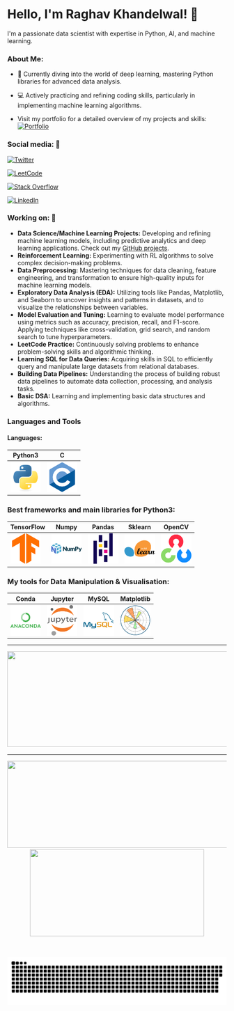 # Hello, I'm Raghav Khandelwal! 👋

I'm a passionate data scientist with expertise in Python, AI, and machine learning.

### About Me:
- 🌱 Currently diving into the world of deep learning, mastering Python libraries for advanced data analysis.
- 💻 Actively practicing and refining coding skills, particularly in implementing machine learning algorithms.

- Visit my portfolio for a detailed overview of my projects and skills: [![Portfolio](https://img.shields.io/badge/Portfolio-Visit-brightgreen?style=for-the-badge&logo=github)](https://Raghavkhandelwal12.github.io/)

### Social media: 📡    
[![Twitter](https://img.shields.io/twitter/url/https/twitter.com/RaghavK80739117.svg?style=social&label=Follow%20%40RaghavK80739117)](https://twitter.com/RaghavK80739117)

[![LeetCode](https://img.shields.io/twitter/url?label=Follow%20%40Raghavkhandelwal761&logo=leetcode&style=social&url=https://leetcode.com/Raghavkhandelwal761)](https://leetcode.com/Raghavkhandelwal761)

[![Stack Overflow](https://img.shields.io/twitter/url?label=Follow%20%4025406978/raghav-khandelwal&logo=stackoverflow&style=social&url=https://stackoverflow.com/users/25406978/raghav-khandelwal)](https://stackoverflow.com/users/25406978/raghav-khandelwal)

[![LinkedIn](https://img.shields.io/twitter/url?label=Follow%20%40raghav-khandelwal-031452229/&logo=linkedin&style=social&url=https://www.linkedin.com/in/raghav-khandelwal-031452229/)](https://www.linkedin.com/in/raghav-khandelwal-031452229/)

### Working on: 🚀
- **Data Science/Machine Learning Projects:** Developing and refining machine learning models, including predictive analytics and deep learning applications. Check out my [GitHub projects](https://github.com/Raghavkhandelwal12/python).
- **Reinforcement Learning:** Experimenting with RL algorithms to solve complex decision-making problems.
- **Data Preprocessing:** Mastering techniques for data cleaning, feature engineering, and transformation to ensure high-quality inputs for machine learning models.
- **Exploratory Data Analysis (EDA):** Utilizing tools like Pandas, Matplotlib, and Seaborn to uncover insights and patterns in datasets, and to visualize the relationships between variables.
- **Model Evaluation and Tuning:** Learning to evaluate model performance using metrics such as accuracy, precision, recall, and F1-score. Applying techniques like cross-validation, grid search, and random search to tune hyperparameters.
- **LeetCode Practice:** Continuously solving problems to enhance problem-solving skills and algorithmic thinking.
- **Learning SQL for Data Queries:** Acquiring skills in SQL to efficiently query and manipulate large datasets from relational databases.
- **Building Data Pipelines:** Understanding the process of building robust data pipelines to automate data collection, processing, and analysis tasks.
- **Basic DSA:** Learning and implementing basic data structures and algorithms.

### Languages and Tools

#### Languages:
| Python3 | C |
|---------|---|
| <img src="https://github.com/devicons/devicon/blob/master/icons/python/python-original.svg" title="Python"  alt="Python" width="70" height="70"/> | <img src="https://github.com/devicons/devicon/blob/master/icons/c/c-original.svg" title="C" alt="C" width="70" height="70"/> |

### Best frameworks and main libraries for Python3:

| TensorFlow | Numpy | Pandas | Sklearn | OpenCV |
|------------|-------|--------|---------|--------|
| <img src="https://github.com/devicons/devicon/blob/master/icons/tensorflow/tensorflow-original.svg" title="TensorFlow"  alt="TensorFlow" width="70" height="70"/> | <img src="https://github.com/devicons/devicon/blob/master/icons/numpy/numpy-original-wordmark.svg" title="Numpy" alt="Numpy" width="70" height="70"/> | <img src="https://github.com/devicons/devicon/blob/master/icons/pandas/pandas-original.svg" title="Pandas" alt="Pandas" width="70" height="70"/> | <img src="https://github.com/devicons/devicon/blob/master/icons/scikitlearn/scikitlearn-original.svg" title="sklearn" alt="sklearn" width="70" height="70"/> | <img src="https://github.com/devicons/devicon/blob/master/icons/opencv/opencv-original.svg" title="OpenCV" alt="OpenCV" width="70" height="70"/> |

### My tools for Data Manipulation & Visualisation:

| Conda | Jupyter | MySQL | Matplotlib |
|-------|---------|-------|------------|
| <img src="https://github.com/devicons/devicon/blob/master/icons/anaconda/anaconda-original-wordmark.svg" title="Anaconda" alt="Conda" width="70" height="70"/> | <img src="https://github.com/devicons/devicon/blob/master/icons/jupyter/jupyter-original-wordmark.svg" title="Jupyter" alt="Jupyter" width="70" height="70"/> | <img src="https://github.com/devicons/devicon/blob/master/icons/mysql/mysql-original-wordmark.svg" title="MySQL" alt="MySQL" width="70" height="70"/> | <img src="https://github.com/devicons/devicon/blob/master/icons/matplotlib/matplotlib-original.svg" title="Matplotlib" alt="Matplotlib" width="70" height="70"/> |

---

<p align="center">
  <img width="800" height="220" src="https://streak-stats.demolab.com?user=Raghavkhandelwal12&theme=highcontrast&hide_border=true&border_radius=5&card_width=800">
</p>

---

<p align="center">
  <img width="600" height="200" src="https://github-readme-stats.vercel.app/api?username=Raghavkhandelwal12&show_icons=true&theme=vision-friendly-dark">
  <img width="400" height="200" src="https://github-readme-stats.vercel.app/api/top-langs/?username=Raghavkhandelwal12&size_weight=0.0005&count_weight=0.3&layout=compact&theme=vision-friendly-dark">
</p>

<div id="header" align="center">
  <img src="https://komarev.com/ghpvc/?username=Raghavkhandelwal12&style=for-the-badge&color=orange" alt=""/>
</div>

<p align="center">
 <img width="1000" src="https://github.com/Raghavkhandelwal12/Raghavkhandelwal12/raw/main/assets/github-snake.svg" alt="snake"/>
</p>


